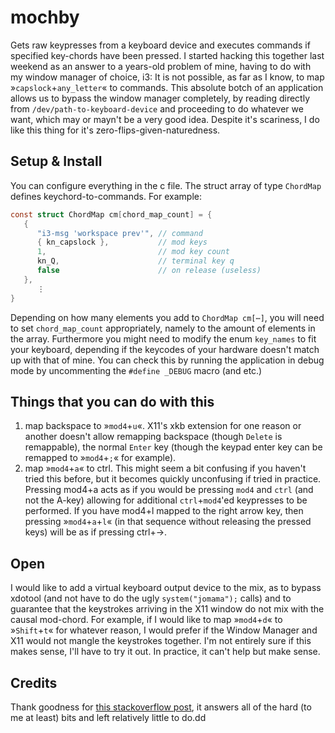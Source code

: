 # mochby
Gets raw keypresses from a keyboard device and executes commands if specified key-chords have been pressed. I started hacking this together last weekend as an answer to a years-old problem of mine, having to do with my window manager of choice, i3: It is not possible, as far as I know, to map »`capslock`+`any_letter`« to commands. This absolute botch of an application allows us to bypass the window manager completely, by reading directly from `/dev/path-to-keyboard-device` and proceeding to do whatever we want, which may or mayn't be a very good idea. Despite it's scariness, I do like this thing for it's zero-flips-given-naturedness.

## Setup & Install
You can configure everything in the c file. The struct array of type `ChordMap` defines keychord-to-commands. For example:
```c
const struct ChordMap cm[chord_map_count] = {
   {
      "i3-msg 'workspace prev'", // command
      { kn_capslock },           // mod keys
      1,                         // mod key count
      kn_Q,                      // terminal key q
      false                      // on release (useless)
   },
      ⋮
}
```
 Depending on how many elements you add to `ChordMap cm[⋯]`, you will need to set `chord_map_count` appropriately, namely to the amount of elements in the array.
Furthermore you might need to modify the enum `key_names` to fit your keyboard, depending if the keycodes of your hardware doesn't match up with that of mine. You can check this by running the application in debug mode by uncommenting the `#define _DEBUG` macro (and etc.)

## Things that you can do with this
1. map backspace to »`mod4`+`u`«. X11's xkb extension for one reason or another doesn't allow remapping backspace (though `Delete` is remappable), the normal `Enter` key (though the keypad enter key can be remapped to »`mod4`+`;`« for example).
2. map »`mod4`+`a`« to ctrl. This might seem a bit confusing if you haven't tried this before, but it becomes quickly unconfusing if tried in practice. Pressing mod4+a acts as if you would be pressing `mod4` and `ctrl` (and not the A-key) allowing for additional `ctrl`+`mod4`'ed keypresses to be performed. If you have mod4+l mapped to the right arrow key, then pressing »`mod4`+`a`+`l`« (in that sequence without releasing the pressed keys) will be as if pressing ctrl+→.

## Open
I would like to add a virtual keyboard output device to the mix, as to bypass xdotool (and not have to do the ugly `system("jomama");` calls) and to guarantee that the keystrokes arriving in the X11 window do not mix with the causal mod-chord. For example, if I would like to map »`mod4`+`d`« to »`Shift`+`t`« for whatever reason, I would prefer if the Window Manager and X11 would not mangle the keystrokes together. I'm not entirely sure if this makes sense, I'll have to try it out. In practice, it can't help but make sense.

## Credits
Thank goodness for [this stackoverflow post](https://stackoverflow.com/questions/20943322/accessing-keys-from-linux-input-device), it answers all of the hard (to me at least) bits and left relatively little to do.dd